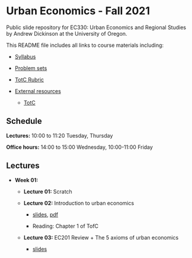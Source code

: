 # Urban Economics - Fall 2021

Public slide repository for EC330: Urban Economics and Regional Studies by Andrew Dickinson at the University of Oregon.

This README file includes all links to course materials including:

  - [Syllabus](https://raw.githubusercontent.com/ajdickinson/ec330-fall21/gh-pages/syllabus/syllabus.pdf)

  - [Problem sets]()
  
  - [TotC Rubric]()
  
  - [External resources]()
    
    - [TotC]() 
  
## Schedule

__Lectures:__ 10:00 to 11:20 Tuesday, Thursday

__Office hours:__ 14:00 to 15:00 Wednesday, 10:00-11:00 Friday
  
## Lectures

- __Week 01:__

  - __Lecture 01:__ Scratch

  - __Lecture 02:__ Introduction to urban economics 
  
    - [slides](slides/001-intro/01-intro/html), [pdf](ajdickinson.github.io/ec330-fall21/slides/001-intro/01-intro.pdf)
    
    - Reading: Chapter 1 of TofC

  - __Lecture 03:__ EC201 Review + The 5 axioms of urban economics
  
    - [slides]()
